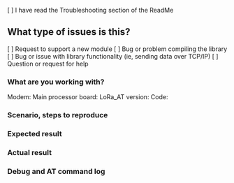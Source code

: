 <!--
Thanks for using LoRa_AT!

Before opening an issue, please make sure you've read the README.
We do not respond to general questions here, use gitter chat for that.
Please provide the following information for all issues.
The issues that do not contain the relevant information may be rejected.

Please do ensure that your modem is properly powered and able to communicate
with your board before submitting any issues.
-->

[ ] I have read the Troubleshooting section of the ReadMe

## What type of issues is this?

[ ] Request to support a new module
    <!-- Please, consider forking and submitting a pull request! -->
[ ] Bug or problem compiling the library
[ ] Bug or issue with library functionality (ie, sending data over TCP/IP)
[ ] Question or request for help


### What are you working with?

Modem: <!-- Brand, model, variant, firmware version, ie Quectel BG96 Revision: BG96MAR02A07M1G -->
Main processor board: <!-- Uno, Zero, ESP32, Particle, etc -->
LoRa_AT version: <!-- always try to use the latest (0.4.2) -->
Code: <!-- Example name or paste in your code -->

### Scenario, steps to reproduce
<!-- What you are trying to achieve and you can't? -->

### Expected result
<!-- What are you expecting to happen as the consequence of above reproduction steps? -->

### Actual result
<!-- What actually happens after the reproduction steps? Include the error output or a link to a gist if possible. -->

### Debug and AT command log
<!-- Enable debugging by defining LORA_AT_DEBUG before including LoRa_AT -->
<!-- The AT commands log you get using StreamDebugger or any other debugging method -->
